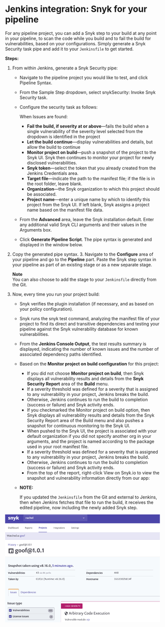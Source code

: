 # Jenkins integration: Snyk for your pipeline

For any pipeline project, you can add a Snyk step to your build at any point in your pipeline, to scan the code while you build and to fail the build for vulnerabilities, based on your configurations. Simply generate a Snyk Security task pipe and add it to your `Jenkinsfile` to get started.

**Steps:**

1. From within Jenkins, generate a Snyk Security pipe:
   * Navigate to the pipeline project you would like to test, and click Pipeline Syntax.
   * From the Sample Step dropdown, select snykSecurity: Invoke Snyk Security task.
   * Configure the security task as follows:

     When Issues are found:

     * **Fail the build, if severity at or above**—fails the build when a single vulnerability of the severity level selected from the dropdown is identified in the project
     * **Let the build continue**—display vulnerabilities and details, but allow the build to continue
     * **Monitor project on build**—push a snapshot of the project to the Snyk UI. Snyk then continues to monitor your project for newly disclosed vulnerabilities.
     * **Snyk token**—select the token that you already created from the Jenkins Credentials area.
     * **Target file**—indicate the path to the manifest file; if the file is in the root folder, leave blank.
     * **Organization**—the Snyk organization to which this project should be associated.
     * **Project name**—enter a unique name by which to identify this project from the Snyk UI. If left blank, Snyk assigns a project name based on the manifest file data.

   * From the **Advanced** area, leave the Snyk installation default. Enter any additional valid Snyk CLI arguments and their values in the Arguments box.
   * Click **Generate Pipeline Script**. The pipe syntax is generated and displayed in the window below.
2. Copy the generated pipe syntax. 3. Navigate to the **Configure** area of your pipeline and go to the **Pipeline** part. Paste the Snyk step syntax in your pipeline as part of an existing stage or as a new separate stage.  


   **Note**  
   You can also choose to add the stage to your `Jenkinsfile` directly from the Git.  

3. Now, every time you run your project build:
   * Snyk verifies the plugin installation \(if necessary, and as based on your policy configuration\).
   * Snyk runs the snyk test command, analyzing the manifest file of your project to find its direct and transitive dependencies and testing your pipeline against the Snyk vulnerability database for known vulnerabilities.
   * From the **Jenkins Console Output**, the test results summary is displayed, indicating the number of known issues and the number of associated dependency paths identified.
   * Based on the **Monitor project on build configuration** for this project:
     * If you did not choose **Monitor project on build**, then Snyk displays all vulnerability results and details from the **Snyk Security Report** area of the **Build** menu.
     * If a severity threshold was defined for a severity that is assigned to any vulnerability in your project, Jenkins breaks the build.
     * Otherwise, Jenkins continues to run the build to completion \(success or failure\) and Snyk activity ends.
     * If you checkmarked the Monitor project on build option, then Snyk displays all vulnerability results and details from the Snyk Security Report area of the Build menu and also pushes a snapshot for continuous monitoring to the Snyk UI.
     * When pushed to the Snyk UI, the project is associated with your default organization if you did not specify another org in your arguments, and the project is named according to the package used in your root manifest file.
     * If a severity threshold was defined for a severity that is assigned to any vulnerability in your project, Jenkins breaks the build.
     * Otherwise, Jenkins continues to run the build to completion \(success or failure\) and Snyk activity ends.
     * From the top of the report, right-click View on Snyk.io to view the snapshot and vulnerability information directly from our app:
   * **NOTE:**

     If you updated the `Jenkinsfile` from the Git and external to Jenkins, then when Jenkins fetches that file to run the build, it receives the edited pipeline, now including the newly added Snyk step.

![image10.png](../../.gitbook/assets/uuid-810f5c24-fc0d-7996-1fea-6f67b52ee631-en.png)

